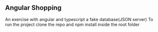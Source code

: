 ## Angular Shopping

An exercise with angular and typescript a fake database(JSON server)
To run the project clone the repo and npm install inside the root folder
